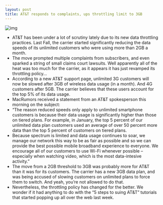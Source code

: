 ```yaml
---
layout: post
title: AT&T responds to complaints, ups throttling limit to 3GB
---
```

![img](http://media.idownloadblog.com/wp-content/uploads/2012/02/att.jpg)
* AT&T has been under a lot of scrutiny lately due to its new data throttling practices. Last Fall, the carrier started significantly reducing the data speeds of its unlimited customers who were using more than 2GB a month.
* The move prompted multiple complaints from subscribers, and even sparked a string of small claims court lawsuits. Well apparently all of the heat was too much for the carrier, as it appears it has just revamped its throttling policy…
* According to a new AT&T support page, unlimited 3G customers will now be slowed after 3GB of wireless data usage (in a month). And 4G customers after 5GB. The carrier believes that these users account for the top 5% of its data usage.
* MacRumors received a statement from an AT&T spokesperson this morning on the subject:
* “The reason reduced speeds only apply to unlimited smartphone customers is because their data usage is significantly higher than those on tiered plans. For example, in January, the top 5 percent of our unlimited data plan customers used an average of over 50 percent more data than the top 5 percent of customers on tiered plans.
* Because spectrum is limited and data usage continues to soar, we manage our network this way to be as fair as possible and so we can provide the best possible mobile broadband experience to everyone. We encourage all of our customers to use Wi-Fi whenever possible – especially when watching video, which is the most data-intesive activity.”
* The move from a 2GB threshold to 3GB was probably more for AT&T than it was for its customers. The carrier has a new 3GB data plan, and was being accused of slowing customers on unlimited plans to force them to switch. And yeah, you’re not allowed to do that.
* Nevertheless, the throttling policy has changed for the better. We wonder if it had anything to do with the “5 steps to suing AT&T” tutorials that started popping up all over the web last week.

